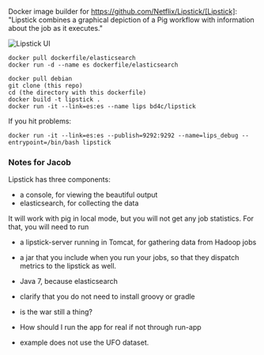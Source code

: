 

Docker image builder for https://github.com/Netflix/Lipstick/[Lipstick]: "Lipstick combines a graphical depiction of a Pig workflow with information about the job as it executes."

![Lipstick UI](https://raw.github.com/wiki/Netflix/Lipstick/screenshot.png)


```
docker pull dockerfile/elasticsearch
docker run -d --name es dockerfile/elasticsearch
```

```
docker pull debian
git clone (this repo)
cd (the directory with this dockerfile)
docker build -t lipstick .
docker run -it --link=es:es --name lips bd4c/lipstick
```

If you hit problems:

```
docker run -it --link=es:es --publish=9292:9292 --name=lips_debug --entrypoint=/bin/bash lipstick
```


### Notes for Jacob

Lipstick has three components:

* a console, for viewing the beautiful output
* elasticsearch, for collecting the data

It will work with pig in local mode, but you will not get any job statistics. For that, you will need to run

* a lipstick-server running in Tomcat, for gathering data from Hadoop jobs
* a jar that you include when you run your jobs, so that they dispatch metrics to the lipstick as well.

* Java 7, because elasticsearch

* clarify that you do not need to install groovy or gradle
* is the war still a thing?
* How should I run the app for real if not through run-app

* example does not use the UFO dataset.



